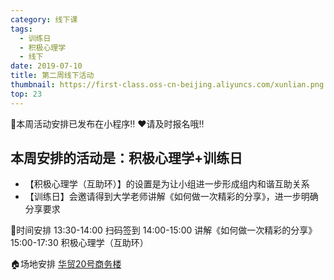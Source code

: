 ```yaml
---
category: 线下课
tags:
  - 训练日
  - 积极心理学
  - 线下
date: 2019-07-10
title: 第二周线下活动
thumbnail: https://first-class.oss-cn-beijing.aliyuncs.com/xunlian.png
top: 23
---
```


🧡本周活动安排已发布在小程序‼️
❤️请及时报名哦‼️

<!-- more -->

## 本周安排的活动是：积极心理学+训练日

- 【积极心理学（互助环）】的设置是为让小组进一步形成组内和谐互助关系
- 【训练日】会邀请得到大学老师讲解《如何做一次精彩的分享》，进一步明确分享要求

🔔时间安排
13:30-14:00 扫码签到
14:00-15:00 讲解《如何做一次精彩的分享》15:00-17:30 积极心理学（互助环）

🏠场地安排
[华贸20号商务楼](/2019/07/01/off_line/)